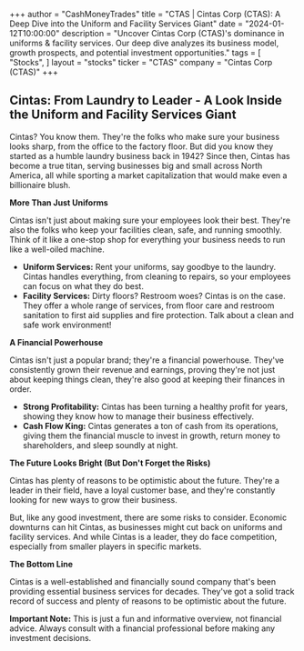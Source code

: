 +++
author = "CashMoneyTrades"
title = "CTAS |  Cintas Corp (CTAS): A Deep Dive into the Uniform and Facility Services Giant"
date = "2024-01-12T10:00:00"
description = "Uncover Cintas Corp (CTAS)'s dominance in uniforms & facility services. Our deep dive analyzes its business model, growth prospects, and potential investment opportunities."
tags = [
"Stocks",
]
layout = "stocks"
ticker = "CTAS"
company = "Cintas Corp (CTAS)"
+++
        


## Cintas: From Laundry to Leader - A Look Inside the Uniform and Facility Services Giant

Cintas? You know them. They're the folks who make sure your business looks sharp, from the office to the factory floor. But did you know they started as a humble laundry business back in 1942? Since then, Cintas has become a true titan, serving businesses big and small across North America, all while sporting a market capitalization that would make even a billionaire blush. 

**More Than Just Uniforms**

Cintas isn't just about making sure your employees look their best. They're also the folks who keep your facilities clean, safe, and running smoothly. Think of it like a one-stop shop for everything your business needs to run like a well-oiled machine. 

* **Uniform Services:** Rent your uniforms, say goodbye to the laundry. Cintas handles everything, from cleaning to repairs, so your employees can focus on what they do best. 
* **Facility Services:** Dirty floors? Restroom woes? Cintas is on the case. They offer a whole range of services, from floor care and restroom sanitation to first aid supplies and fire protection. Talk about a clean and safe work environment!

**A Financial Powerhouse**

Cintas isn't just a popular brand; they're a financial powerhouse. They've consistently grown their revenue and earnings, proving they're not just about keeping things clean, they're also good at keeping their finances in order. 

* **Strong Profitability:** Cintas has been turning a healthy profit for years, showing they know how to manage their business effectively.
* **Cash Flow King:** Cintas generates a ton of cash from its operations, giving them the financial muscle to invest in growth, return money to shareholders, and sleep soundly at night.

**The Future Looks Bright (But Don't Forget the Risks)**

Cintas has plenty of reasons to be optimistic about the future. They're a leader in their field, have a loyal customer base, and they're constantly looking for new ways to grow their business. 

But, like any good investment, there are some risks to consider. Economic downturns can hit Cintas, as businesses might cut back on uniforms and facility services. And while Cintas is a leader, they do face competition, especially from smaller players in specific markets. 

**The Bottom Line**

Cintas is a well-established and financially sound company that's been providing essential business services for decades. They've got a solid track record of success and plenty of reasons to be optimistic about the future. 

**Important Note:** This is just a fun and informative overview, not financial advice. Always consult with a financial professional before making any investment decisions. 

        